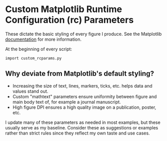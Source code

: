 # Custom Matplotlib Runtime Configuration (rc) Parameters

These dictate the basic styling of every figure I produce. 
See the Matplotlib [documentation](https://matplotlib.org/stable/users/explain/customizing.html) for more information.

At the beginning of every script:
```
import custom_rcparams.py
```

## Why deviate from Matplotlib's default styling?

- Increasing the size of text, lines, markers, ticks, etc. helps data and values stand out.
- Custom "mathtext" parameters ensure uniformity between figure and main body text of, for example a journal manuscript.
- High figure DPI ensures a high quality image on a publication, poster, etc.
 
I update many of these parameters as needed in most examples, but these usually serve as my baseline.
Consider these as suggestions or examples rather than strict rules since they reflect my own taste and use cases.
